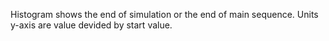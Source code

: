 Histogram shows the end of simulation or the end of main sequence.
Units y-axis are value devided by start value.
